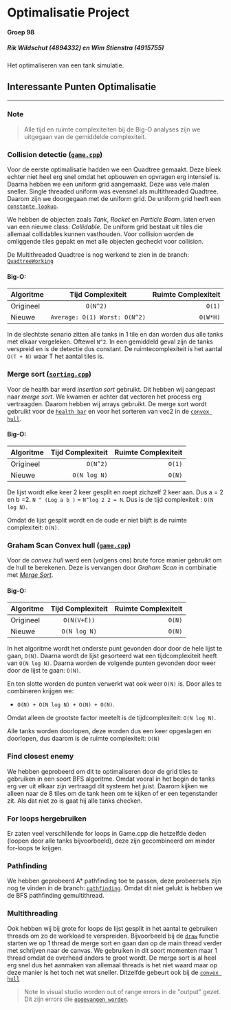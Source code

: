 # Optimalisatie Project
#### Groep 98
##### Rik Wildschut (4894332) en Wim Stienstra (4915755)
Het optimaliseren van een tank simulatie.


## Interessante Punten Optimalisatie
---
### Note
> Alle tijd en ruimte complexiteiten bij de Big-O analyses zijn we uitgegaan van de gemiddelde complexiteit. 

### **Collision detectie ([`game.cpp`](./game.cpp#L389))**
Voor de eerste optimalisatie hadden we een Quadtree gemaakt. Deze bleek echter niet heel erg snel omdat het opbouwen en opvragen erg intensief is.
Daarna hebben we een uniform grid aangemaakt. Deze was vele malen sneller. Single threaded uniform was evensnel als multithreaded Quadtree.
Daarom zijn we doorgegaan met de uniform grid. 
De uniform grid heeft een [`constante lookup`](./collision_grid.cpp#L100). 

We hebben de objecten zoals *Tank*, *Rocket* en *Particle Beam*. laten erven van een nieuwe class: *Collidable*. De uniform grid bestaat uit tiles die allemaal collidables kunnen vasthouden. Voor collision worden de omliggende tiles gepakt en met alle objecten gecheckt voor collision.

De Multithreaded Quadtree is nog werkend te zien in de branch: [`QuadtreeWorking`](https://github.com/NHLStenden-HBO-ICT-SE/periode-2---optimalisatie-p2-groep-98/tree/QuadtreeWorking)
#### **Big-O**:
| Algoritme        | Tijd Complexiteit          | Ruimte Complexiteit  |
| ------------- |:-------------:| -----:|
| Origineel     | `O(N^2) `                     | `O(1)`
| Nieuwe        | `Average: O(1) Worst: O(N^2)`                      | `O(W*H)` |

In de slechtste senario zitten alle tanks in 1 tile en dan worden dus alle tanks met elkaar vergeleken. Oftewel `N^2`.
In een gemiddeld geval zijn de tanks verspreid en is de detectie dus constant.
De ruimtecomplexiteit is het aantal `O(T + N)` waar T het aantal tiles is.


### **Merge sort ([`sorting.cpp`](./sorting.cpp#L169))**
Voor de health bar werd *insertion sort* gebruikt. Dit hebben wij aangepast naar *merge sort*.
We kwamen er achter dat vectoren het process erg vertraagden. Daarom hebben wij arrays gebruikt. De merge sort wordt gebruikt voor de [`health bar`](./game.cpp#L626) en voor het sorteren van vec2 in de [`convex hull`](./game.cpp#L252).


#### **Big-O**:

| Algoritme        | Tijd Complexiteit         | Ruimte Complexiteit  |
| ------------- |-------------:| -----:|
| Origineel     | `O(N^2)`        | `O(1)`  |
| Nieuwe        | `O(N log N)`    | `O(N)`  |

De lijst wordt elke keer 2 keer gesplit en roept zichzelf 2 keer aan. 
Dus a = 2 en b =2. `N ^ (Log a b )` = `N^log 2 2 = N`. Dus is de tijd complexiteit : `O(N log N)`.

Omdat de lijst gesplit wordt en de oude er niet blijft is de ruimte complexiteit: `O(N)`.



### **Graham Scan Convex hull ([`game.cpp`](./game.cpp#L227))**
Voor de *convex hull* werd een (volgens ons) brute force manier gebruikt om de hull te berekenen.
Deze is vervangen door *Graham Scan* in combinatie met [*Merge Sort*](./sorting.cpp#L103).

#### **Big-O**:

| Algoritme        | Tijd Complexiteit         | Ruimte Complexiteit  |
| ------------- |:-------------:| -----:|
| Origineel     | `O(N(V+E))` | `O(N)` |
| Nieuwe        | `O(N log N)` |   `O(N)` |

In het algoritme wordt het onderste punt gevonden door door de hele lijst te gaan, `O(N)`. Daarna wordt de lijst gesorteerd wat een tijdcomplexiteit heeft van `O(N log N)`. Daarna worden de volgende punten gevonden door weer door de lijst te gaan: `O(N)`. 

En ten slotte worden de punten verwerkt wat ook weer `O(N)` is. Door alles te combineren krijgen we:
- `O(N) + O(N log N) + O(N) + O(N)`. 

Omdat alleen de grootste factor meetelt is de tijdcomplexiteit: `O(N log N)`.

Alle tanks worden doorlopen, deze worden dus een keer opgeslagen en doorlopen, dus daarom is de ruimte complexiteit: `O(N)`


### **Find closest enemy**
We hebben geprobeerd om dit te optimaliseren door de grid tiles te gebruiken in een soort BFS algoritme. Omdat vooral in het begin de tanks erg ver uit elkaar zijn vertraagd dit systeem het juist. Daarom kijken we alleen naar de 8 tiles om de tank heen om te kijken of er een tegenstander zit. Als dat niet zo is gaat hij alle tanks checken.

### **For loops hergebruiken**
Er zaten veel verschillende for loops in Game.cpp die hetzelfde deden (loopen door alle tanks bijvoorbeeld), deze zijn gecombineerd om minder for-loops te krijgen.

### **Pathfinding**
We hebben geprobeerd A* pathfinding toe te passen, deze probeersels zijn nog te vinden in de branch: [`pathfinding`](https://github.com/NHLStenden-HBO-ICT-SE/periode-2---optimalisatie-p2-groep-98/tree/pathfinding). Omdat dit niet gelukt is hebben we de BFS pathfinding gemultithread.


### Multithreading
Ook hebben wij bij grote for loops de lijst gesplit in het aantal te gebruiken threads om zo de workload te verspreiden. Bijvoorbeeld bij de [`draw`](./game.cpp#L626) functie starten we op 1 thread de merge sort en gaan dan op de main thread verder met schrijven naar de canvas. We gebruiken in dit soort momenten maar 1 thread omdat de overhead anders te groot wordt. De merge sort is al heel erg snel dus het aanmaken van allemaal threads is het niet waard maar op deze manier is het toch net wat sneller. Ditzelfde gebeurt ook bij de [`convex hull`](./game.cpp#L501)

> Note
In visual studio worden out of range errors in de "output" gezet. Dit zijn errors die [`opgevangen worden`](./collision_grid.cpp#L46).